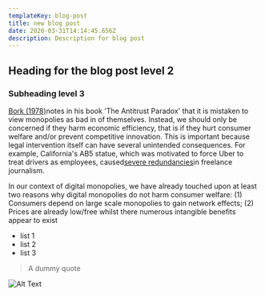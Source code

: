 ```yaml
---
templateKey: blog-post
title: new blog post
date: 2020-03-31T14:14:45.656Z
description: Description for blog post
---
```

## Heading for the blog post level 2

### Subheading level 3

[Bork (1978)](https://www.amazon.co.uk/Antitrust-Paradox-Policy-War-Itself/dp/0029044561)notes in his book 'The Antitrust Paradox' that it is mistaken to view monopolies as bad in of themselves. Instead, we should only be concerned if they harm economic efficiency, that is if they hurt consumer welfare and/or prevent competitive innovation. This is important because legal intervention itself can have several unintended consequences. For example, California's AB5 statue, which was motivated to force Uber to treat drivers as employees, caused[severe redundancies](https://www.latimes.com/business/story/2019-12-17/vox-media-cuts-hundreds-freelancers-ab5)in freelance journalism.

In our context of digital monopolies, we have already touched upon at least two reasons why digital monopolies do not harm consumer welfare: (1) Consumers depend on large scale monopolies to gain network effects; (2) Prices are already low/free whilst there numerous intangible benefits appear to exist

* list 1
* list 2
* list 3

> A dummy quote

![Alt Text](/assets/food.jpg "Tile for image")